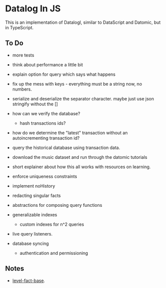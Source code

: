 # Datalog In JS

This is an implementation of Datalogl, similar to DataScript and Datomic, but in TypeScript.

## To Do

- more tests
- think about performance a little bit
- explain option for query which says what happens

- fix up the mess with keys - everything must be a string now, no numbers.
- serialize and deserialize the separator character. maybe just use json stringify without the []

- how can we verify the database?
	- hash transactions ids?

- how do we determine the "latest" transaction without an autoincrementing transaction id?

- query the historical database using transaction data.

- download the music dataset and run through the datomic tutorials
- short explainer about how this all works with resources on learning.

- enforce uniqueness constraints
- implement noHistory
- redacting singular facts

- abstractions for composing query functions

- generalizable indexes
	- custom indexes for n^2 queries

- live query listeners.

- database syncing
	- authentication and permissioning

## Notes

- [level-fact-base](https://github.com/smallhelm/level-fact-base).